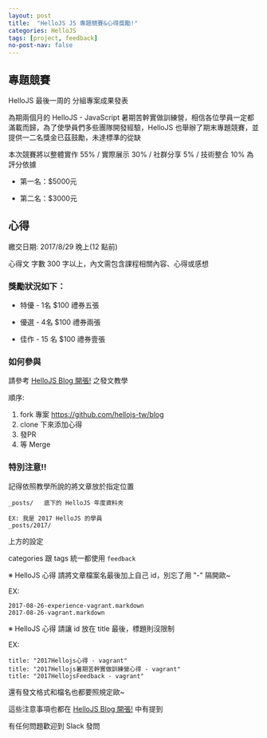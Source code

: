 ```yaml
---
layout: post
title:  "HelloJS JS 專題競賽&心得獎勵!"
categories: HelloJS
tags: [project, feedback]
no-post-nav: false
---
```


## 專題競賽

HelloJS 最後一周的 分組專案成果發表
     
為期兩個月的 HelloJS - JavaScript 暑期苦幹實做訓練營，相信各位學員一定都滿載而歸，為了使學員們多些團隊開發經驗，HelloJS 也舉辦了期末專題競賽，並提供一二名獎金已茲鼓勵，未達標準的從缺
     
本次競賽將以整體實作 55% / 實際展示 30% / 社群分享 5% / 技術整合 10% 為評分依據
  
- 第一名：$5000元
  
- 第二名：$3000元


## 心得

繳交日期: 2017/8/29 晚上(12 點前)

心得文 字數 300 字以上，內文需包含課程相關內容、心得或感想

### 獎勵狀況如下：

- 特優 - 1名 $100 禮券五張

- 優選 - 4名 $100 禮券兩張

- 佳作 - 15 名 $100 禮券壹張

### 如何參與

請參考 [HelloJS Blog 開張!](https://hellojs-tw.github.io/blog/tutorial/2017/08/02/blog.html) 之發文教學

順序:

1. fork 專案 https://github.com/hellojs-tw/blog
2. clone 下來添加心得
3. 發PR
4. 等 Merge



### 特別注意!!

記得依照教學所說的將文章放於指定位置

```
_posts/   底下的 HelloJS 年度資料夾

EX: 我是 2017 HelloJS 的學員
_posts/2017/
```

上方的設定

categories 跟 tags 統一都使用 `feedback`

※ HelloJS 心得 請將文章檔案名最後加上自己 id，別忘了用 "-" 隔開歐~

EX:

```
2017-08-26-experience-vagrant.markdown
2017-08-26-vagrant.markdown
```

※ HelloJS 心得 請讓 id 放在 title 最後，標題則沒限制

EX: 

```
title: "2017Hellojs心得 - vagrant"
title: "2017Hellojs暑期苦幹實做訓練營心得 - vagrant"
title: "2017HellojsFeedback - vagrant"
```

還有發文格式和檔名也都要照規定歐~

這些注意事項也都在 [HelloJS Blog 開張!](https://hellojs-tw.github.io/blog/tutorial/2017/08/02/blog.html) 中有提到

有任何問題歡迎到 Slack 發問

